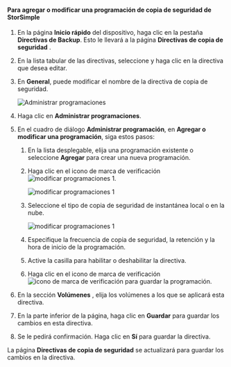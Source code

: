 
<!--author=SharS last changed: 11/04/15-->

#### <a name="to-add-or-modify-a-storsimple-backup-schedule"></a>Para agregar o modificar una programación de copia de seguridad de StorSimple
1. En la página **Inicio rápido** del dispositivo, haga clic en la pestaña **Directivas de Backup**. Esto le llevará a la página **Directivas de copia de seguridad** .
2. En la lista tabular de las directivas, seleccione y haga clic en la directiva que desea editar.
3. En **General**, puede modificar el nombre de la directiva de copia de seguridad.
   
     ![Administrar programaciones](./media/storsimple-add-modify-backup-schedule-u2/AddModifyGeneral.png)
4. Haga clic en **Administrar programaciones**. 
5. En el cuadro de diálogo **Administrar programación**, en **Agregar o modificar una programación**, siga estos pasos:
   
   1. En la lista desplegable, elija una programación existente o seleccione **Agregar** para crear una nueva programación.
   2. Haga clic en el icono de marca de verificación  ![modificar programaciones 1](./media/storsimple-add-modify-backup-schedule-u2/HCS_CheckIcon-include.png). 
      
       ![modificar programaciones 1](./media/storsimple-add-modify-backup-schedule-u2/AddModify1.png)
   3. Seleccione el tipo de copia de seguridad de instantánea local o en la nube.
      
       ![modificar programaciones 1](./media/storsimple-add-modify-backup-schedule-u2/AddModify2.png) 
   4. Especifique la frecuencia de copia de seguridad, la retención y la hora de inicio de la programación.
   5. Active la casilla para habilitar o deshabilitar la directiva.
   6. Haga clic en el icono de marca de verificación  ![icono de marca de verificación](./media/storsimple-add-modify-backup-schedule-u2/HCS_CheckIcon-include.png) para guardar la programación.
6. En la sección **Volúmenes** , elija los volúmenes a los que se aplicará esta directiva.
7. En la parte inferior de la página, haga clic en **Guardar** para guardar los cambios en esta directiva.
8. Se le pedirá confirmación. Haga clic en **Sí** para guardar la directiva.

La página **Directivas de copia de seguridad** se actualizará para guardar los cambios en la directiva.

